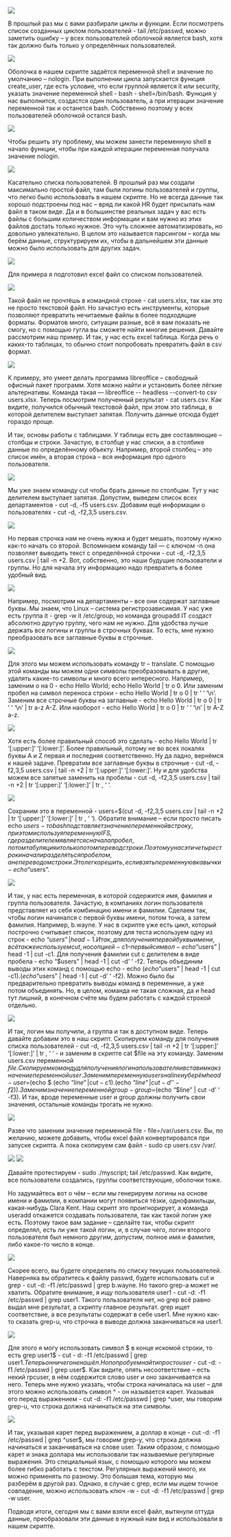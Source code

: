 ![](images/31/tailpasswd.png)

В прошлый раз мы с вами разбирали циклы и функции. Если посмотреть список
созданных циклом пользователей - tail /etc/passwd, можно заметить ошибку – у всех
пользователей оболочкой является bash, хотя так должно быть только у определённых
пользователей.

![](images/31/create_user.png)

Оболочка в нашем скрипте задаётся переменной shell и значение по умолчанию – nologin.
При выполнении цикла запускается функция create_user, где есть условие, что если группой
является it или security, указать значение переменной shell - bash - shell=/bin/bash. Функция у нас
выполнится, создастся один пользователь, а при итерации значение переменной так и останется
bash. Собственно поэтому у всех пользователей оболочкой остался bash.

![](images/31/shellnologin.png)

Чтобы решить эту проблему, мы можем занести переменную shell в начало функции,
чтобы при каждой итерации переменная получала значение nologin.

![](images/31/varusers.png)

Касательно списка пользователей. В прошлый раз мы создали максимально простой
файл, там были логины пользователей и группы, что легко было использовать в нашем скрипте.
Но не всегда данные так хорошо подстроены под нас – вряд ли какой HR будет присылать нам
файл в таком виде. Да и в большинстве реальных задач у вас есть файлы с большим количеством
информации и вам нужно из этих файлов достать только нужное. Это чуть сложнее
автоматизировать, но довольно увлекательно. В целом это называется парсингом – когда мы
берём данные, структурируем их, чтобы в дальнейшем эти данные можно было использовать
для других задач.

![](images/31/excel.png)

Для примера я подготовил excel файл со списком пользователей.

![](images/31/catxlsx.png)

Такой файл не прочтёшь в командной строке - cat users.xlsx, так как это не просто
текстовой файл. Но зачастую есть инструменты, которые позволяют превратить нечитаемые
файлы в более подходящие форматы. Форматов много, ситуации разные, всё я вам показать не
смогу, но с помощью гугла вы сможете найти многие решения. Давайте рассмотрим наш пример.
И так, у нас есть excel таблица. Когда речь о каких-то таблицах, то обычно стоит попробовать
превратить файл в csv формат.

![](images/31/converttocsv.png)

К примеру, это умеет делать программа libreoffice – свободный офисный пакет программ.
Хотя можно найти и установить более лёгкие альтернативы. Команда такая — libreoffice --
headless --convert-to csv users.xlsx. Теперь посмотрим полученный результат - cat users.csv. Как
видите, получился обычный текстовой файл, при этом это таблица, в которой делителем
выступает запятая. Получить данные отсюда будет гораздо проще.

И так, основы работы с таблицами. У таблицы есть две составляющие – столбцы и
строки. Зачастую, в столбце у нас списки, а в столбике данные по определённому объекту.
Например, второй столбец – это список имён, а вторая строка – вся информация про одного
пользователя.

![](images/31/cut235.png)

Мы уже знаем команду cut чтобы брать данные по столбцам. Тут у нас делителем
выступает запятая. Допустим, выведем список всех департаментов - cut -d, -f5 users.csv. Добавим
ещё информации о пользователях - cut -d, -f2,3,5 users.csv.

![](images/31/cuttail.png)

Но первая строчка нам не очень нужна и будет мешать, поэтому нужно как-то начать со
второй. Вспоминаем команду tail — с ключом -n она позволяет выводить текст с определённой
строчки - cut -d, -f2,3,5 users.csv | tail -n +2. Вот, собственно, это наши будущие пользователи и
группы. Но для начала эту информацию надо превратить в более удобный вид.

![](images/31/grepit.png)

Например, посмотрим на департаменты – все они содержат заглавные буквы. Мы знаем,
что Linux – система регистрозависимая. У нас уже есть группа it - grep -w it /etc/group, но
команда groupadd IT создаст абсолютно другую группу, чего нам не нужно. Для удобства лучше
держать все логины и группы в строчных буквах. То есть, мне нужно преобразовать все
заглавные буквы в строчные.

![](images/31/tr.png)

Для этого мы можем использовать команду tr – translate. С помощью этой команды мы
можем одни символы преобразовывать в другие, удалять какие-то символы и много всего
интересного. Например, заменим o на 0 - echo Hello World; echo Hello World | tr o 0. Или заменим
пробел на символ переноса строки - echo Hello World | tr o 0 | tr ‘ ‘ ‘\n’. Заменим все строчные
буквы на заглавные - echo Hello World | tr o 0 | tr ‘ ‘ ‘\n’ | tr a-z A-Z. Или наоборот - echo Hello
World | tr o 0 | tr ‘ ‘ ‘\n’ | tr A-Z a-z.

![](images/31/cuttr.png)

Хотя есть более правильный способ это сделать - echo Hello World | tr ‘[:upper:]’
‘[:lower:]’. Более правильный, потому не во всех локалях буквы A и Z первая и последняя
соответственно. Ну да ладно, вернёмся к нашей задаче. Превратим все заглавные буквы в
строчные - cut -d, -f2,3,5 users.csv | tail -n +2 | tr ‘[:upper:]’ ‘[:lower:]’. Ну и для удобства можем
все запятые заменить на пробелы - cut -d, -f2,3,5 users.csv | tail -n +2 | tr ‘[:upper:]’ ‘[:lower:]’ | tr , ‘
‘.

![](images/31/usersvar.png)

Сохраним это в переменной - users=$(cut -d, -f2,3,5 users.csv | tail -n +2 | tr ‘[:upper:]’
‘[:lower:]’ | tr , ‘ ‘). Обратите внимание – если просто писать echo $users - то bash подставляет
значение переменной в строку, при этом используя переменную IFS, где разделителем является
сначала пробел, потом табуляция и только потом перевод строки. Поэтому у нас эти четыре
строки начали разделяться пробелом, а не переводом строки. Это легко решить, если взять
переменную в кавычки - echo “$users”.

![](images/31/echoecho.png)

И так, у нас есть переменная, в которой содержится имя, фамилия и группа пользователя.
Зачастую, в компаниях логин пользователя представляет из себя комбинацию имени и фамилии.
Сделаем так, чтобы логин начинался с первой буквы имени, потом точка, а затем фамилия.
Например, b.wayne. У нас в скрипте уже есть цикл, который построчно считывает список,
поэтому для теста используем одну из строк - echo “$users” | head -1. И так, для полученияпервой буквы имени, всё также используем cut, но с опцией -c1 – первый символ - echo “$users” |
head -1 | cut -c1. Для получения фамилии cut c делителем в виде пробела - echo “$users” | head -1 |
cut -d’ ‘ -f2. Теперь объединим выводы этих команд с помощью echo - echo $(echo “$users” | head
-1 | cut -c1).$(echo “$users” | head -1 | cut -d’ ‘ -f2). Можно было бы предварительно превратить
выводы команд в переменные, а уже потом объединять. Но, в целом, команда не такая сложная,
да и head тут лишний, в конечном счёте мы будем работать с каждой строкой отдельно.

![](images/31/forline.png)

И так, логин мы получили, а группа и так в доступном виде. Теперь давайте добавим это
в наш скрипт. Скопируем команду для получения списка пользователей - cut -d, -f2,3,5 users.csv |
tail -n +2 | tr ‘[:upper:]’ ‘[:lower:]’ | tr , ‘ ‘ - и заменим в скрипте cat $file на эту команду. Заменим
users.csv переменной $file. Скопируем команду для получения логина пользователя и вставим
как значение переменной user. Заменим переменную users на line и уберём head - user=$(echo $
(echo “$line” | cut -c1).$(echo “$line” | cut -d’ ‘ -f2)). Заменим значение переменной group -
group=$(echo “$line” | cut -d’ ‘ -f3). И так, вроде переменные user и group должны получить свои
значения, остальные команды трогать не нужно.

![](images/31/varuserscsv.png)

Разве что заменим значение переменной file - file=/var/users.csv. Вы, по желанию, можете
добавить, чтобы excel файл конвертировался при запуске скрипта. А пока скопируем сам файл -
sudo cp users.csv /var/.

![](images/31/sudomyscript.png)
![](images/31/tailpasswd2.png)

Давайте протестируем - sudo ./myscript; tail /etc/passwd. Как видите, все пользователи
создались, группы соответствующие, оболочки тоже.

Но задумайтесь вот о чём – если мы генерируем логины на основе имени и фамилии, в
компании могут появиться тёзки, однофамильцы, какая-нибудь Clara Kent. Наш скрипт это
проигнорирует, а команда useradd откажется создавать пользователя, так как такой логин уже
есть. Поэтому такое вам задание – сделайте так, чтобы скрипт определял, есть ли уже такой
логин, и, в случае чего, логин второго пользователя был немного другим, допустим, полное имя
и фамилия, либо какое-то число в конце.

![](images/31/grepuser1.png)

Скорее всего, вы будете определять по списку текущих пользователей. Наверняка вы
обратитесь к файлу passwd, будете использовать cut и grep - cut -d: -f1 /etc/passwd | grep b.wayne.
Но такого grep-а может не хватить. Обратите внимание, я ищу пользователя user1 - cut -d: -f1
/etc/passwd | grep user1. Такого пользователя нет, но grep всё равно выдал мне результат, а
скрипту главное результат. grep ищет соответствие, а все результаты содержат в себе user1. Мне
нужно как-то сказать grep-u, что строчка в выводе должна заканчиваться на user1.

![](images/31/grepd1.png)

Для этого я могу использовать символ $ в конце искомой строки, то есть grep user1$ - cut -
d: -f1 /etc/passwd | grep user1$. Теперь он ничего не нашёл. Но попробуем найти просто user$ - cut
-d: -f1 /etc/passwd | grep user$. Как видите, опять несоответствие – есть некий rpcuser, в нём
содержится слово user и оно заканчивается на него. Теперь мне нужно указать, чтобы строка
начиналась на user – для этого можно использовать символ ^ - он называется карет. Указывая его
перед выражением - cut -d: -f1 /etc/passwd | grep \^user, мы говорим grep-u, что строка должна
начинаться на эти символы.

![](images/31/grepw.png)

И так, указывая карет перед выражением, а доллар в конце - cut -d: -f1 /etc/passwd | grep
\^user$, мы говорим grep-у, что строка должна начинаться и заканчиваться на слове user. Таким
образом, с помощью карет и знака доллара мы использовали так называемые регулярные
выражения. Это специальный язык, с помощью которого мы можем более гибко работать с
текстом. Регулярных выражений много, их можно применять по разному. Это большая тема,
которую мы разберём в другой раз. Однако, в случае с grep, если мы ищем точное совпадение,
можно использовать ключ -w - cut -d: -f1 /etc/passwd | grep -w user.

Подводя итоги, сегодня мы с вами взяли excel файл, вытянули оттуда данные,
преобразовали эти данные в нужный нам вид и использовали в нашем скрипте.